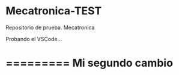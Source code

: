 # Mecatronica-TEST
Repositorio de prueba.
Mecatronica

Probando el VSCode...

=========
Mi segundo cambio
=========